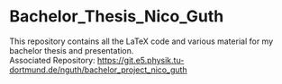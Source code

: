 # Bachelor_Thesis_Nico_Guth

This repository contains all the LaTeX code and various material for my bachelor thesis and presentation.  
Associated Repository: https://git.e5.physik.tu-dortmund.de/nguth/bachelor_project_nico_guth
